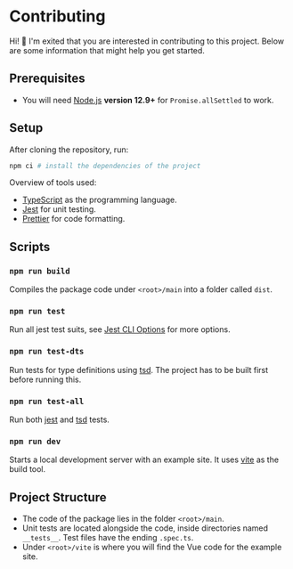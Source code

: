 # Contributing

Hi! :wave: I'm exited that you are interested in contributing to this project. Below are some information that might help you get started.

## Prerequisites
* You will need [Node.js](https://nodejs.org/en/) **version 12.9+** for `Promise.allSettled` to work.
## Setup
After cloning the repository, run:
```bash
npm ci # install the dependencies of the project
```
Overview of tools used:
* [TypeScript](https://www.typescriptlang.org/) as the programming language.
* [Jest](https://jestjs.io/en/) for unit testing.
* [Prettier](https://prettier.io/) for code formatting.

## Scripts
### `npm run build`
Compiles the package code under `<root>/main` into a folder called `dist`.

### `npm run test`
Run all jest test suits, see [Jest CLI Options](https://jestjs.io/docs/en/cli) for more options.

### `npm run test-dts`
Run tests for type definitions using [tsd](https://github.com/SamVerschueren/tsd). The project has to be built first before running this.

### `npm run test-all`
Run both [jest](https://jestjs.io/) and [tsd](https://github.com/SamVerschueren/tsd) tests.

### `npm run dev`
Starts a local development server with an example site. It uses [vite](https://github.com/vitejs/vite) as the build tool.

## Project Structure
* The code of the package lies in the folder `<root>/main`.
* Unit tests are located alongside the code,  inside directories named `__tests__`. Test files have the ending `.spec.ts`.
* Under `<root>/vite` is where you will find the Vue code for the example site.
